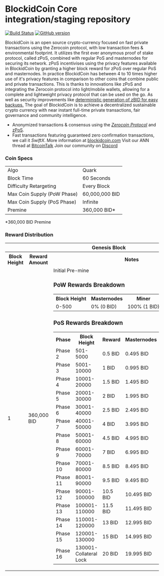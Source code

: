 BlockidCoin Core integration/staging repository
=====================================

[![Build Status](https://travis-ci.org/BlockidCoin-Project/BlockidCoin.svg?branch=master)](https://travis-ci.org/BlockidCoin-Project/BlockidCoin) [![GitHub version](https://badge.fury.io/gh/BlockidCoin-Project%2FBlockidCoin.svg)](https://badge.fury.io/gh/BlockidCoin-Project%2FBlockidCoin)

BlockidCoin is an open source crypto-currency focused on fast private transactions using the Zerocoin protocol, with low transaction fees & environmental footprint.  It utilizes the first ever anonymous proof of stake protocol, called zPoS, combined with regular PoS and masternodes for securing its network. zPoS incentivises using the privacy features available in BlockidCoin by granting a higher block reward for zPoS over regular PoS and masternodes. In practice BlockidCoin has between 4 to 10 times higher use of it's privacy features in comparison to other coins that combine public and private transactions. This is thanks to innovations like zPoS and integrating the Zerocoin protocol into light/mobile wallets, allowing for a complete and lightweight privacy protocol that can be used on the go. As well as security improvements like [deterministic generation of zBID for easy backups.](https://www.reddit.com/r/blockidcoin/comments/8gbjf7/how_to_use_deterministic_zerocoin_generation/)
The goal of BlockidCoin is to achieve a decentralized sustainable crypto currency with near instant full-time private transactions, fair governance and community intelligence.
- Anonymized transactions & consensus using the [_Zerocoin Protocol_](http://www.blockidcoin.org/zpiv) and [zPoS](https://blockidcoin.org/zpos/).
- Fast transactions featuring guaranteed zero confirmation transactions, we call it _SwiftX_.
More information at [blockidcoin.com](http://blockidcoin.com) Visit our ANN thread at [BitcoinTalk](https://bitcointalk.org/index.php?topic=5240272.msg54216593) Join our community on [Discord](https://discord.gg/KqXhTRB)

### Coin Specs
<table>
<tr><td>Algo</td><td>Quark</td></tr>
<tr><td>Block Time</td><td>60 Seconds</td></tr>
<tr><td>Difficulty Retargeting</td><td>Every Block</td></tr>
<tr><td>Max Coin Supply (PoW Phase)</td><td>60,000,000 BID</td></tr>
<tr><td>Max Coin Supply (PoS Phase)</td><td>Infinite</td></tr>
<tr><td>Premine</td><td>360,000 BID*</td></tr>
</table>

*360,000 BID Premine 

### Reward Distribution

<table>
<th colspan=4>Genesis Block</th>
<tr><th>Block Height</th><th>Reward Amount</th><th>Notes</th></tr>
<tr><td>1</td><td>360,000 BID</td><td>Initial Pre-mine

### PoW Rewards Breakdown

<table>
<th>Block Height</th><th>Masternodes</th><th>Miner</th><th>Budget</th>
<tr><td>0-500</td><td>0% (0 BID)</td><td>100% (1 BID)</td><td>N/A</td></tr>
</table>

### PoS Rewards Breakdown

<table>
<th>Phase</th><th>Block Height</th><th>Reward</th><th>Masternodes</th><th>Stakers</th><th>MN Collateral</th>
<tr><td>Phase 2</td><td>501-5000</td><td>0.5 BID</td><td>0.495 BID</td><td>0.005 BID</td><td>100 BID</td></tr>
<tr><td>Phase 3</td><td>5001-10000</td><td>1 BID</td><td>0.995 BID</td><td>0.005 BID</td><td>200 BID</td></tr>
<tr><td>Phase 4</td><td>10001-20000</td><td>1.5 BID</td><td>1.495 BID</td><td>0.005 BID</td><td>300 BID</td></tr>
<tr><td>Phase 5</td><td>20001-30000</td><td>2 BID</td><td>1.995 BID</td><td>0.005 BID</td><td>400 BID</td></tr>
<tr><td>Phase 6</td><td>30001-40000</td><td>2.5 BID</td><td>2.495 BID</td><td>0.005 BID</td><td>500 BID</td></tr>
<tr><td>Phase 7</td><td>40001-50000</td><td>4 BID</td><td>3.995 BID</td><td>0.005 BID</td><td>850 BID</td></tr>
<tr><td>Phase 8</td><td>50001-60000</td><td>4.5 BID</td><td>4.995 BID</td><td>0.005 BID</td><td>1000 BID</td></tr>
<tr><td>Phase 9</td><td>60001-70000</td><td>7 BID</td><td>6.995 BID</td><td>0.005 BID</td><td>1250 BID</td></tr>
<tr><td>Phase 10</td><td>70001-80000</td><td>8.5 BID</td><td>8.495 BID</td><td>0.005 BID</td><td>1500 BID</td></tr>
<tr><td>Phase 11</td><td>80001-90000</td><td>9.5 BID</td><td>9.495 BID</td><td>0.005 BID</td><td>1700 BID</td></tr>
<tr><td>Phase 12</td><td>90001-100000</td><td>10.5 BID</td><td>10.495 BID</td><td>0.005 BID</td><td>1900 BID</td></tr>
<tr><td>Phase 13</td><td>100001-110000</td><td>11.5 BID</td><td>11.495 BID</td><td>0.005 BID</td><td>2000 BID</td></tr>
<tr><td>Phase 14</td><td>110001-120000</td><td>13 BID</td><td>12.995 BID</td><td>0.005 BID</td><td>2500 BID</td></tr>
<tr><td>Phase 15</td><td>120001-130000</td><td>15 BID</td><td>14.995 BID</td><td>0.005 BID</td><td>4500 BID</td></tr>
<tr><td>Phase 16</td><td>130001-Collateral Lock</td><td>20 BID</td><td>19.995 BID</td><td>0.005 BID</td><td>7000 BID</td></tr>
</table>
